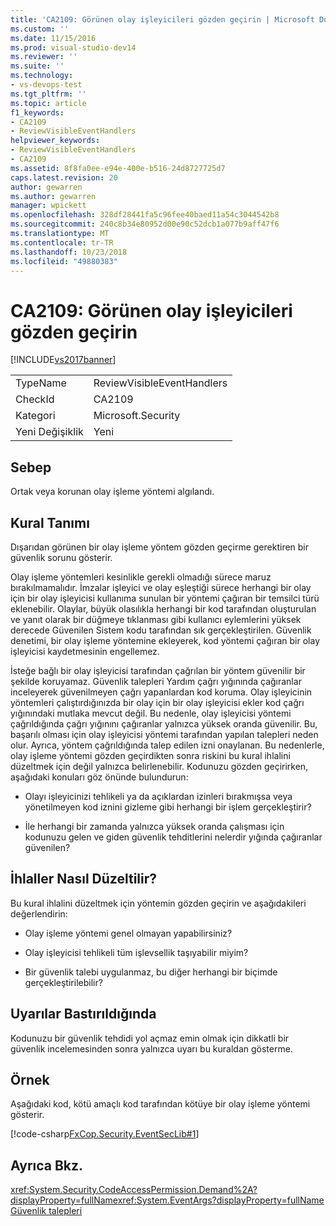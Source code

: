 ```yaml
---
title: 'CA2109: Görünen olay işleyicileri gözden geçirin | Microsoft Docs'
ms.custom: ''
ms.date: 11/15/2016
ms.prod: visual-studio-dev14
ms.reviewer: ''
ms.suite: ''
ms.technology:
- vs-devops-test
ms.tgt_pltfrm: ''
ms.topic: article
f1_keywords:
- CA2109
- ReviewVisibleEventHandlers
helpviewer_keywords:
- ReviewVisibleEventHandlers
- CA2109
ms.assetid: 8f8fa0ee-e94e-400e-b516-24d8727725d7
caps.latest.revision: 20
author: gewarren
ms.author: gewarren
manager: wpickett
ms.openlocfilehash: 328df28441fa5c96fee40baed11a54c3044542b8
ms.sourcegitcommit: 240c8b34e80952d00e90c52dcb1a077b9aff47f6
ms.translationtype: MT
ms.contentlocale: tr-TR
ms.lasthandoff: 10/23/2018
ms.locfileid: "49880383"
---
```

# <a name="ca2109-review-visible-event-handlers"></a>CA2109: Görünen olay işleyicileri gözden geçirin
[!INCLUDE[vs2017banner](../includes/vs2017banner.md)]

|||
|-|-|
|TypeName|ReviewVisibleEventHandlers|
|CheckId|CA2109|
|Kategori|Microsoft.Security|
|Yeni Değişiklik|Yeni|

## <a name="cause"></a>Sebep
 Ortak veya korunan olay işleme yöntemi algılandı.

## <a name="rule-description"></a>Kural Tanımı
 Dışarıdan görünen bir olay işleme yöntem gözden geçirme gerektiren bir güvenlik sorunu gösterir.

 Olay işleme yöntemleri kesinlikle gerekli olmadığı sürece maruz bırakılmamalıdır. İmzalar işleyici ve olay eşleştiği sürece herhangi bir olay için bir olay işleyicisi kullanıma sunulan bir yöntemi çağıran bir temsilci türü eklenebilir. Olaylar, büyük olasılıkla herhangi bir kod tarafından oluşturulan ve yanıt olarak bir düğmeye tıklanması gibi kullanıcı eylemlerini yüksek derecede Güvenilen Sistem kodu tarafından sık gerçekleştirilen. Güvenlik denetimi, bir olay işleme yöntemine ekleyerek, kod yöntemi çağıran bir olay işleyicisi kaydetmesinin engellemez.

 İsteğe bağlı bir olay işleyicisi tarafından çağrılan bir yöntem güvenilir bir şekilde koruyamaz. Güvenlik talepleri Yardım çağrı yığınında çağıranlar inceleyerek güvenilmeyen çağrı yapanlardan kod koruma. Olay işleyicinin yöntemleri çalıştırdığınızda bir olay için bir olay işleyicisi ekler kod çağrı yığınındaki mutlaka mevcut değil. Bu nedenle, olay işleyicisi yöntemi çağrıldığında çağrı yığınını çağıranlar yalnızca yüksek oranda güvenilir. Bu, başarılı olması için olay işleyicisi yöntemi tarafından yapılan talepleri neden olur. Ayrıca, yöntem çağrıldığında talep edilen izni onaylanan. Bu nedenlerle, olay işleme yöntemi gözden geçirdikten sonra riskini bu kural ihlalini düzeltmek için değil yalnızca belirlenebilir. Kodunuzu gözden geçirirken, aşağıdaki konuları göz önünde bulundurun:

-   Olayı işleyicinizi tehlikeli ya da açıklardan izinleri bırakmışsa veya yönetilmeyen kod iznini gizleme gibi herhangi bir işlem gerçekleştirir?

-   İle herhangi bir zamanda yalnızca yüksek oranda çalışması için kodunuzu gelen ve giden güvenlik tehditlerini nelerdir yığında çağıranlar güvenilen?

## <a name="how-to-fix-violations"></a>İhlaller Nasıl Düzeltilir?
 Bu kural ihlalini düzeltmek için yöntemin gözden geçirin ve aşağıdakileri değerlendirin:

-   Olay işleme yöntemi genel olmayan yapabilirsiniz?

-   Olay işleyicisi tehlikeli tüm işlevsellik taşıyabilir miyim?

-   Bir güvenlik talebi uygulanmaz, bu diğer herhangi bir biçimde gerçekleştirilebilir?

## <a name="when-to-suppress-warnings"></a>Uyarılar Bastırıldığında
 Kodunuzu bir güvenlik tehdidi yol açmaz emin olmak için dikkatli bir güvenlik incelemesinden sonra yalnızca uyarı bu kuraldan gösterme.

## <a name="example"></a>Örnek
 Aşağıdaki kod, kötü amaçlı kod tarafından kötüye bir olay işleme yöntemi gösterir.

 [!code-csharp[FxCop.Security.EventSecLib#1](../snippets/csharp/VS_Snippets_CodeAnalysis/FxCop.Security.EventSecLib/cs/FxCop.Security.EventSecLib.cs#1)]

## <a name="see-also"></a>Ayrıca Bkz.
 <xref:System.Security.CodeAccessPermission.Demand%2A?displayProperty=fullName><xref:System.EventArgs?displayProperty=fullName>
 [Güvenlik talepleri](http://msdn.microsoft.com/en-us/324c14f8-54ff-494d-9fd1-bfd20962c8ba)



